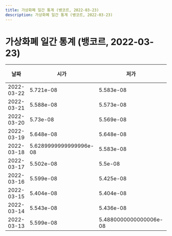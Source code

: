```yaml
---
title: 가상화폐 일간 통계 (뱅코르, 2022-03-23)
description: 가상화폐 일간 통계 (뱅코르, 2022-03-23)
---
```


가상화폐 일간 통계 (뱅코르, 2022-03-23)
===

|날짜|시가|저가|고가|종가|비고|
|--|--|--|--|--|--|
|2022-03-22|5.721e-08|5.583e-08|5.938e-08|5.763e-08|    |
|2022-03-21|5.588e-08|5.573e-08|6.148e-08|5.721e-08|    |
|2022-03-20|5.73e-08|5.569e-08|5.907e-08|5.586e-08|    |
|2022-03-19|5.648e-08|5.648e-08|5.893e-08|5.735e-08|    |
|2022-03-18|5.6289999999999996e-08|5.583e-08|5.8319999999999995e-08|5.64e-08|    |
|2022-03-17|5.502e-08|5.5e-08|5.74e-08|5.5489999999999996e-08|    |
|2022-03-16|5.599e-08|5.425e-08|5.804e-08|5.491e-08|    |
|2022-03-15|5.404e-08|5.404e-08|5.599e-08|5.5550000000000004e-08|    |
|2022-03-14|5.543e-08|5.436e-08|5.843e-08|5.529e-08|    |
|2022-03-13|5.599e-08|5.4880000000000006e-08|5.847e-08|5.5340000000000005e-08|    |
